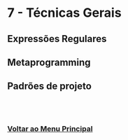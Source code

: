 # 7 - Técnicas Gerais

## Expressões Regulares

## Metaprogramming

## Padrões de projeto






<br><br>

### [Voltar ao Menu Principal](README-PTBR.md)